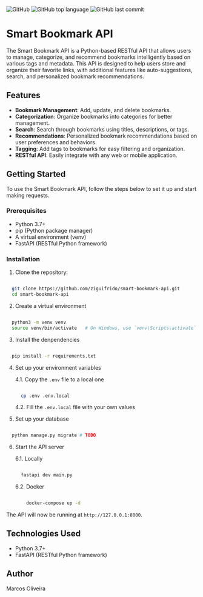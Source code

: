 ![GitHub](https://img.shields.io/github/license/ziguifrido/smart-bookmark-api)
![GitHub top language](https://img.shields.io/github/languages/top/ziguifrido/smart-bookmark-api)
![GitHub last commit](https://img.shields.io/github/last-commit/ziguifrido/smart-bookmark-api)

# Smart Bookmark API

The Smart Bookmark API is a Python-based RESTful API that allows users to manage, categorize, and recommend bookmarks intelligently based on various tags and metadata. This API is designed to help users store and organize their favorite links, with additional features like auto-suggestions, search, and personalized bookmark recommendations.

## Features
* **Bookmark Management**: Add, update, and delete bookmarks.
* **Categorization**: Organize bookmarks into categories for better management.
* **Search**: Search through bookmarks using titles, descriptions, or tags.
* **Recommendations**: Personalized bookmark recommendations based on user preferences and behaviors.
* **Tagging**: Add tags to bookmarks for easy filtering and organization.
* **RESTful API**: Easily integrate with any web or mobile application.

## Getting Started
To use the Smart Bookmark API, follow the steps below to set it up and start making requests.

### Prerequisites
* Python 3.7+
* pip (Python package manager)
* A virtual environment (venv)
* FastAPI (RESTful Python framework)

### Installation

1. Clone the repository:

```bash

  git clone https://github.com/ziguifrido/smart-bookmark-api.git
  cd smart-bookmark-api

```

2. Create a virtual environment

```bash

  python3 -m venv venv
  source venv/bin/activate   # On Windows, use `venv\Scripts\activate`

```

3. Install the denpendencies

```bash

  pip install -r requirements.txt

```

4. Set up your environment variables

    4.1. Copy the `.env` file to a local one
    ```bash

      cp .env .env.local

    ```
    4.2. Fill the `.env.local` file with your own values

5. Set up your database

```bash

  python manage.py migrate # TODO

```

6. Start the API server

    6.1. Locally   

    ```bash

      fastapi dev main.py

    ```
    6.2. Docker
    ```bash

        docker-compose up -d
    
    ```

The API will now be running at `http://127.0.0.1:8000`.


## Technologies Used

* Python 3.7+
* FastAPI (RESTful Python framework)

## Author

Marcos Oliveira
